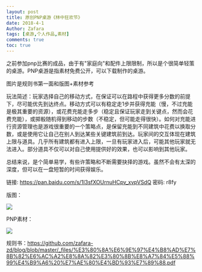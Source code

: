 ```yaml
---
layout: post
title: 原创PNP桌游《林中狂欢节》
date: 2018-4-1
Author: Zafara
tags: [桌游,个人作品,素材]
comments: true
toc: true
---
```


之前参加pnp比赛的成品，由于有"家庭向"和配件上限限制，所以是个很简单轻策的桌游。PNP桌游是指素材免费公开，可以下载制作的桌游。

图片是规则书第一面和版图+素材参考

玩法简述：玩家选择自己的移动方式，在保证可以在路程中获得更多分数的前提下，尽可能优先到达终点。移动方式可以有稳定走1步并获得充能（慢，不过充能是极其重要的资源），或花费充能走多步（稳定且保证玩家走到关键点，然而会花费充能），或掷骰随机得到移动的步数（不稳定，但可能走得很快）。如何对充能进行资源管理也是游戏很重要的一个策略点，是保留充能到不同建筑中花费以换取分数，或是使用它让自己在别人到达某些关键建筑前到达。玩家间的交互体现在建筑上限与道具。几乎所有建筑都有进入上限，一旦有玩家进入后，可能其他玩家就无法进入。部分道具不仅可以对自己使用提供好的效果，也可以影响到其他玩家。

总结来说，是个简单易学，有些许策略和不断需要抉择的游戏。虽然不会有太深的深度，但可以在一盘短暂的时间获得娱乐。

链接: <https://pan.baidu.com/s/1I3sfXOUrnuHCpv_xvpVSdQ> 密码: r8fy



版图：

![](https://pic.downk.cc/item/5fee83263ffa7d37b39b8d6f.jpg)



PNP素材：

![](https://pic.downk.cc/item/5fee83263ffa7d37b39b8d81.jpg)



规则书：<https://github.com/zafara-zd/blog/blob/master/_files/%E3%80%8A%E6%9E%97%E4%B8%AD%E7%8B%82%E6%AC%A2%E8%8A%82%E3%80%8B%E8%A7%84%E5%88%99%E4%B9%A6%20%E7%AE%80%E4%BD%93%E7%89%88.pdf>

